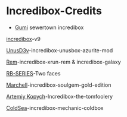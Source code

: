 # Incredibox-Credits
 
 - [Gumi](https://www.youtube.com/@Gumiwastaken) sewertown incredibox
 
 
 [incredibox](https://www.incredibox.com/)-v9 
 
 
 [UnusD3v](https://www.youtube.com/@UnusD3v)-incredibox-unusbox-azurite-mod
 
 
 [Rem](https://www.youtube.com/@rin.Incredibox)-incredibox-xrun-rem & incredibox-galaxy 
 
 
 [RB-SERIES](https://www.youtube.com/@rbseries.official)-Two faces
 
 
 [Marchell](https://www.youtube.com/channel/UCyZzwXibnGSt_ROjDyy4-RA)-incredibox-soulgem-gold-edition 
 
 
 [Artemiy Kopych](https://www.youtube.com/channel/UC0jFtUCwhLojBJYgSt9bguQ)-Incredibox-the-tomfoolery
 
 
 [ColdSea](https://www.youtube.com/@coldsea_icecube)-incredibox-mechanic-coldbox
